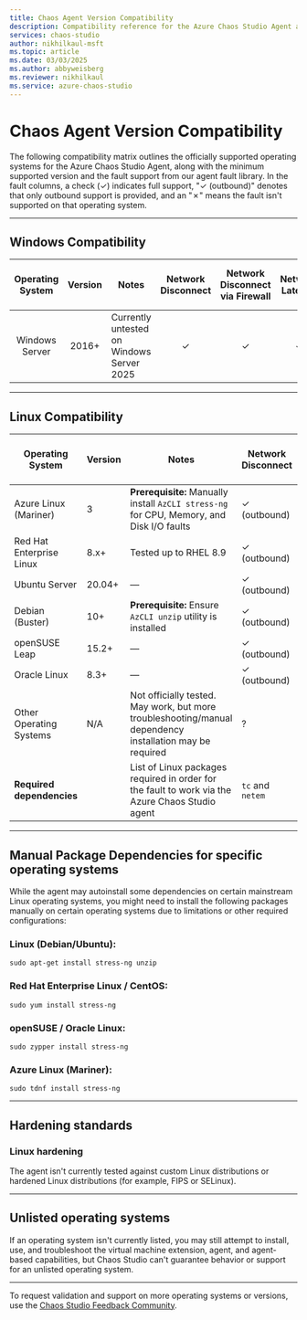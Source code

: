 ```yaml
---
title: Chaos Agent Version Compatibility
description: Compatibility reference for the Azure Chaos Studio Agent across operating systems, fault differences, and package dependencies.
services: chaos-studio
author: nikhilkaul-msft
ms.topic: article
ms.date: 03/03/2025
ms.author: abbyweisberg
ms.reviewer: nikhilkaul
ms.service: azure-chaos-studio
---
```


# Chaos Agent Version Compatibility

The following compatibility matrix outlines the officially supported operating systems for the Azure Chaos Studio Agent, along with the minimum supported version and the fault support from our agent fault library. In the fault columns, a check (✓) indicates full support, "✓ (outbound)" denotes that only outbound support is provided, and an "✗" means the fault isn't supported on that operating system.


---

## Windows Compatibility

| Operating System | Version | Notes | Network Disconnect | Network Disconnect via Firewall | Network Latency | Network Packet Loss | Network Isolation | DNS Failure | CPU Pressure | Physical Memory Pressure | Virtual Memory Pressure | Disk IO Pressure | Stop Service | Kill Process | Pause Process | Time Change | Arbitrary Stress-ng Stressor |
|:----------------:|:-------:|-------|:------------------:|:-------------------------------:|:---------------:|:-------------------:|:-----------------:|:-----------:|:------------:|:------------------------:|:-----------------------:|:----------------:|:------------:|:------------:|:-------------:|:-----------:|:----------------------------:|
| Windows Server   | 2016+   | Currently untested on Windows Server 2025 | ✓ | ✓ | ✓ | ✓ | ✓ | ✓ | ✓ | ✓ | ✓ | ✓ | ✓ | ✓ | ✓ | ✓ | ✗ |

---

## Linux Compatibility

| Operating System          | Version | Notes                                                                                         | Network Disconnect | Network Disconnect via Firewall | Network Latency   | Network Packet Loss | Network Isolation | DNS Failure | CPU Pressure | Physical Memory Pressure | Virtual Memory Pressure | Linux Disk IO Pressure | Stop Service | Kill Process | Pause Process | Time Change | Arbitrary Stress-ng Stressor |
|---------------------------|---------|-----------------------------------------------------------------------------------------------|--------------------|---------------------------------|-------------------|---------------------|-------------------|-------------|--------------|--------------------------|-------------------------|------------------------|--------------|--------------|---------------|-------------|------------------------------|
| Azure Linux (Mariner)     | 3       | **Prerequisite:** Manually install `AzCLI stress-ng` for CPU, Memory, and Disk I/O faults    | ✓ (outbound)       | ✗                               | ✓ (outbound)      | ✓ (outbound)        | ✓ (outbound)      | ✗           | ✓            | ✓                        | ✗                       | ✓                      | ✓            | ✓            | ✓             | ✗           | ✓                            |
| Red Hat Enterprise Linux  | 8.x+    | Tested up to RHEL 8.9                                                                         | ✓ (outbound)       | ✗                               | ✓ (outbound)      | ✓ (outbound)        | ✓ (outbound)      | ✗           | ✓            | ✓                        | ✗                       | ✓                      | ✓            | ✓            | ✓             | ✗           | ✓                            |
| Ubuntu Server             | 20.04+  | —                                                                                             | ✓ (outbound)       | ✗                               | ✓ (outbound)      | ✓ (outbound)        | ✓ (outbound)      | ✗           | ✓            | ✓                        | ✗                       | ✓                      | ✓            | ✓            | ✓             | ✗           | ✓                            |
| Debian (Buster)           | 10+     | **Prerequisite:** Ensure `AzCLI unzip` utility is installed                                   | ✓ (outbound)       | ✗                               | ✓ (outbound)      | ✓ (outbound)        | ✓ (outbound)      | ✗           | ✓            | ✓                        | ✗                       | ✓                      | ✓            | ✓            | ✓             | ✗           | ✓                            |
| openSUSE Leap             | 15.2+   | —                                                                                             | ✓ (outbound)       | ✗                               | ✓ (outbound)      | ✓ (outbound)        | ✓ (outbound)      | ✗           | ✓            | ✓                        | ✗                       | ✓                      | ✓            | ✓            | ✓             | ✗           | ✓                            |
| Oracle Linux              | 8.3+    | —                                                                                             | ✓ (outbound)       | ✗                               | ✓ (outbound)      | ✓ (outbound)        | ✓ (outbound)      | ✗           | ✓            | ✓                        | ✗                       | ✓                      | ✓            | ✓            | ✓             | ✗           | ✓                            |
| Other Operating Systems   | N/A     | Not officially tested. May work, but more troubleshooting/manual dependency installation may be required | ?                  | ?                               | ?                 | ?                   | ?                 | ?           | ?            | ?                        | ?                       | ?                      | ?            | ?            | ?             | ?           | ?                            |
| **Required dependencies** |         | List of Linux packages required in order for the fault to work via the Azure Chaos Studio agent | `tc` and `netem`   | Unavailable on Linux            | `tc` and `netem`  | `tc` and `netem`    | `tc` and `netem`   | Unavailable on Linux | `stress-ng`  | `stress-ng`               | Unavailable on Linux     | `stress-ng`             | None         | None         | Unavailable on Linux | Unavailable on Linux | `stress-ng`                   |
---

## Manual Package Dependencies for specific operating systems

While the agent may autoinstall some dependencies on certain mainstream Linux operating systems, you might need to install the following packages manually on certain operating systems due to limitations or other required configurations:

### Linux (Debian/Ubuntu):

```sudo apt-get install stress-ng unzip```

### Red Hat Enterprise Linux / CentOS:
 

```sudo yum install stress-ng```


### openSUSE / Oracle Linux:
 

```sudo zypper install stress-ng```


### Azure Linux (Mariner):

```sudo tdnf install stress-ng```

---

## Hardening standards

### Linux hardening 

The agent isn't currently tested against custom Linux distributions or hardened Linux distributions (for example, FIPS or SELinux).

---
## Unlisted operating systems

If an operating system isn't currently listed, you may still attempt to install, use, and troubleshoot the virtual machine extension, agent, and agent-based capabilities, but Chaos Studio can't guarantee behavior or support for an unlisted operating system.

---
To request validation and support on more operating systems or versions, use the [Chaos Studio Feedback Community](https://aka.ms/ChaosStudioFeedback).
